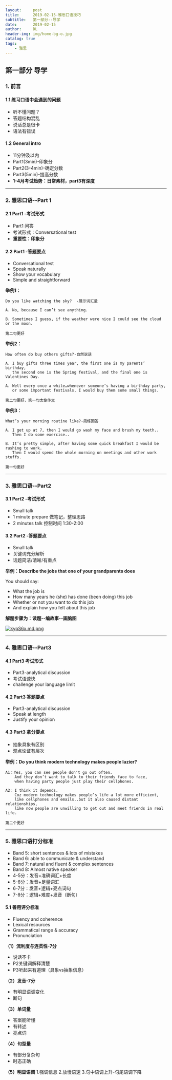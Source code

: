 ```yaml
---
layout:     post
title:      2019-02-15-雅思口语技巧
subtitle:   第一部分--导学
date:       2019-02-15
author:     DL
header-img: img/home-bg-o.jpg
catalog: true
tags:
    - 雅思
---
```


## 第一部分 导学

### 1. 前言

#### 1.1 练习口语中会遇到的问题

- 听不懂问题？
- 答题结构混乱
- 说话总是很卡
- 语法有错误

#### 1.2 General intro

- 11分钟及以内
- Part1(3min)-印象分
- Part2(3-4min)-确定分数
- Part3(5min)-提高分数
- **1-4月考试趋势：日常素材，part3有深度**

---

### 2. 雅思口语--Part 1

#### 2.1 Part1 -考试形式

- Part1 问答
- 考试形式：Conversational test
- **重要性：印象分**

#### 2.2 Part1 -答题要点

- Conversational test
- Speak naturally 
- Show your vocabulary
- Simple and straightforward

**举例1：**
	
	Do you like watching the sky?  -展示词汇量
	
	A. No, because I can’t see anything. 
	
	B. Sometimes I guess, if the weather were nice I could see the cloud or the moon.  
	
	第二句更好

**举例2：**

	How often do buy others gifts?-自然说话
	
	A. I buy gifts three times year, the first one is my parents’ birthday, 
	   the second one is the Spring festival, and the final one is Valentines Day.  
	
	A. Well every once a while…whenever someone’s having a birthday party, 
	   or some important festivals, I would buy them some small things.  

	第二句更好，第一句太像作文

**举例3：**

	What’s your morning routine like?-简练回答

	A. I get up at 7, then I would go wash my face and brush my teeth.. 
	   Then I do some exercise.. 

	B. It’s pretty simple, after having some quick breakfast I would be rushing to work. 
	   Then I would spend the whole morning on meetings and other work stuffs. 

	第一句更好

---

### 3. 雅思口语--Part2

#### 3.1 Part2 -考试形式

- Small talk
- 1 minute prepare 做笔记，整理思路
- 2 minutes talk 控制时间 1:30-2:00

#### 3.2 Part2 -答题要点

- Small talk
- 关键词充分解析
- 话题简洁/清晰/有重点

**举例：Describe the jobs that one of your grandparents does**

You should say:
	
- What the job is
- How many years he (she) has done (been doing) this job
- Whether or not you want to do this job
- And explain how you felt about this job

**解题步骤为：读题--编故事--画脑图**

[![kypS6x.md.png](https://s2.ax1x.com/2019/02/17/kypS6x.md.png)](https://imgchr.com/i/kypS6x)

---

### 4. 雅思口语--Part3

#### 4.1 Part3 考试形式

- Part3-analytical discussion
- 考试语速快
- challenge your language limit

#### 4.2 Part3 答题要点

- Part3-analytical discussion
- Speak at length
- Justify your opinion

#### 4.3 Part3 拿分要点

- 抽象具象有区别
- 观点论证有层次

**举例：Do you think modern technology makes people lazier?**

	A1：Yes, you can see people don't go out often. 
	    And they don’t want to talk to their friends face to face, 
	    when having party people just play their cellphones. 

	A2: I think it depends. 
	    Coz modern technology makes people’s life a lot more efficient, 
	    like cellphones and emails..but it also caused distant relationships, 
	    like now people are unwilling to get out and meet friends in real life. 

	第二个更好

---

### 5. 雅思口语打分标准

- Band 5: short sentences & lots of mistakes
- Band 6: able to communicate & understand
- Band 7: natural and fluent & complex sentences
- Band 8: Almost native speaker
- 4-5分：发音+准确词汇+长度
- 5-6分：发音+足量词汇
- 6-7分：发音+逻辑+亮点词句
- 7-8分：逻辑+难度+发音（断句）


#### 5.1 善用评分标准

- Fluency and coherence 
- Lexical resources
- Grammatical range & accuracy
- Pronunciation 

**（1）流利度与连贯性-7分**

- 说话不卡
- P2关键词解释清楚
- P3听起来有道理（具象vs抽象信息）

**（2）发音-7分**

- 有明显语调变化
- 断句

**（3）单词量**

- 答案能听懂
- 有转述
- 亮点词

**（4）句型量**

- 有部分复杂句
- 时态正确

**（5）明显语调**
1.强调信息
2.放慢语速 
3.句中语调上升-句尾语调下降

